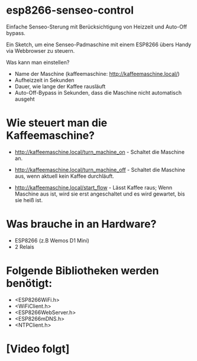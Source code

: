 # esp8266-senseo-control
Einfache Senseo-Sterung mit Berücksichtigung von Heizzeit und Auto-Off bypass.


Ein Sketch, um eine Senseo-Padmaschine mit einem ESP8266 übers Handy via Webbrowser zu steuern.

Was kann man einstellen?
- Name der Maschine (kaffeemaschine: http://kaffeemaschine.local/)
- Aufheizzeit in Sekunden
- Dauer, wie lange der Kaffee rausläuft
- Auto-Off-Bypass in Sekunden, dass die Maschine nicht automatisch ausgeht

# Wie steuert man die Kaffeemaschine?
  - http://kaffeemaschine.local/turn_machine_on - Schaltet die Maschine an.

  - http://kaffeemaschine.local/turn_machine_off - Schaltet die Maschine aus, wenn aktuell kein Kaffee durchläuft.

  - http://kaffeemaschine.local/start_flow - Lässt Kaffee raus; Wenn Maschine aus ist, wird sie erst angeschaltet und es wird gewartet, bis sie heiß ist.


# Was brauche in an Hardware?

  - ESP8266 (z.B Wemos D1 Mini)
  - 2 Relais 

# Folgende Bibliotheken werden benötigt:
- <ESP8266WiFi.h>
- <WiFiClient.h>
- <ESP8266WebServer.h>
- <ESP8266mDNS.h>
- <NTPClient.h>



# [Video folgt]

